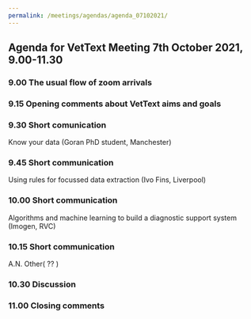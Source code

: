 ```yaml
---
permalink: /meetings/agendas/agenda_07102021/
---
```

## Agenda for VetText Meeting 7th October 2021, 9.00-11.30

### 9.00 The usual flow of zoom arrivals
### 9.15 Opening comments about VetText aims and goals
### 9.30 Short comunication 
Know your data (Goran PhD student, Manchester)  
### 9.45 Short communication
Using rules for focussed data extraction (Ivo Fins, Liverpool)  
### 10.00 Short communication
Algorithms and machine learning to build a diagnostic support system (Imogen, RVC)  
### 10.15 Short communication
A.N. Other( ?? ) 
### 10.30 Discussion
### 11.00 Closing comments     
